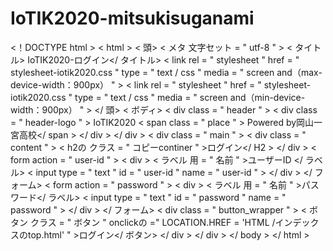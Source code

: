 # IoTIK2020-mitsukisuganami

<！DOCTYPE html >
< html >
 < 頭>
  < メタ 文字セット = " utf-8 " >
  < タイトル> IoTIK2020-ログイン</ タイトル>
  < link  rel = " stylesheet " href = " stylesheet-iotik2020.css " type = " text / css " media = " screen and（max-device-width：900px） " >
  < link  rel = " stylesheet " href = " stylesheet-iotik2020.css " type = " text / css " media = " screen and（min-device-width：900px） " >
 </ 頭>
 < ボディ>
  < div  class = " header " >
  < div  class = " header-logo " > IoTIK2020   < span  class = " place " > Powered by岡山一宮高校</ span > </ div >
  </ div >
  < div  class = " main " >
   < div  class = " content " >
    < h2の クラス = " コピーcontiner " >ログイン</ H2 >
   </ div >
   < form  action = " user-id " >
    < div >
     < ラベル 用 = " 名前 " >ユーザーID </ ラベル>
     < input  type = " text " id = " user-id " name = " user-id " >
    </ div >
   </ フォーム>
   < form  action = " password " >
    < div >
     < ラベル 用 = " 名前 " >パスワード</ ラベル>
     < input  type = " text " id = " password " name = " password " >
    </ div >
   </ フォーム>
   < div  class = " button_wrapper " >
    < ボタン クラス = " ボタン " onclickの =" LOCATION.HREF = 'HTML /インデックスのtop.html' " >ログイン</ ボタン>
   </ div >
  </ div >
 </ body >
</ html >
